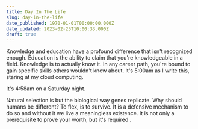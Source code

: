 ```yaml
---
title: Day In The Life
slug: day-in-the-life
date_published: 1970-01-01T00:00:00.000Z
date_updated: 2023-02-25T10:00:33.000Z
draft: true
---
```


Knowledge and education have a profound difference that isn't recognized enough. Education is the ability to claim that you're knowledgeable in a field. Knowledge is to actually know it. In any career path, you're bound to gain specific skills others wouldn't know about. It's 5:00am as I write this, staring at my cloud computing.

It's 4:58am on a Saturday night. 

Natural selection is but the biological way genes replicate. Why should humans be different? To flex, is to survive. It is a defensive mechanism to do so and without it we live a meaningless existence. It is not only a prerequisite to prove your worth, but it's required .
